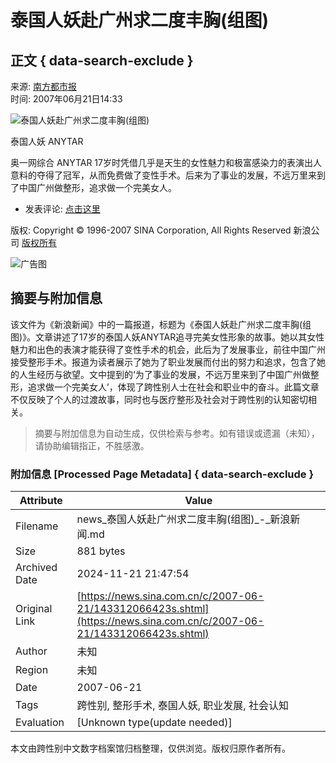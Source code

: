 # 泰国人妖赴广州求二度丰胸(组图)

## 正文 { data-search-exclude }


来源: [南方都市报](http://www.nanfangdaily.com.cn/ds)  
时间: 2007年06月21日14:33  

![泰国人妖赴广州求二度丰胸(组图)](http://www.sinaimg.cn/dy/c/2007-06-21/ff50cc8d529ba4e7350bdedf5fac9a87.jpg)

泰国人妖 ANYTAR

奥一网综合 ANYTAR 17岁时凭借几乎是天生的女性魅力和极富感染力的表演出人意料的夺得了冠军，从而免费做了变性手术。后来为了事业的发展，不远万里来到了中国广州做整形，追求做一个完美女人。

- 发表评论: [点击这里](http://comment4.news.sina.com.cn/comment/comment4.html?channel=gn&newsid=1-1-13281371&style=0)  

版权: Copyright © 1996-2007 SINA Corporation, All Rights Reserved 新浪公司 [版权所有](http://www.sina.com.cn/intro/copyright.shtml) 

![广告图](https://beacon.sina.com.cn/a.gif?noScript)
<!-- tcd_original_link https://news.sina.com.cn/c/2007-06-21/143312066423s.shtml -->
## 摘要与附加信息

<!-- tcd_abstract -->
该文件为《新浪新闻》中的一篇报道，标题为《泰国人妖赴广州求二度丰胸(组图)》。文章讲述了17岁的泰国人妖ANYTAR追寻完美女性形象的故事。她以其女性魅力和出色的表演才能获得了变性手术的机会，此后为了发展事业，前往中国广州接受整形手术。报道为读者展示了她为了职业发展而付出的努力和追求，包含了她的人生经历与欲望。文中提到的‘为了事业的发展，不远万里来到了中国广州做整形，追求做一个完美女人’，体现了跨性别人士在社会和职业中的奋斗。此篇文章不仅反映了个人的过渡故事，同时也与医疗整形及社会对于跨性别的认知密切相关。
<!-- tcd_abstract_end -->

> 摘要与附加信息为自动生成，仅供检索与参考。如有错误或遗漏（未知），请协助编辑指正，不胜感激。

### 附加信息 [Processed Page Metadata] { data-search-exclude }

| Attribute       | Value                                  |
|-----------------|----------------------------------------|
| Filename        | news_泰国人妖赴广州求二度丰胸(组图)_-_新浪新闻.md                             |
| Size            | 881 bytes                           |
| Archived Date   | 2024-11-21 21:47:54                             |
| Original Link   | [https://news.sina.com.cn/c/2007-06-21/143312066423s.shtml](https://news.sina.com.cn/c/2007-06-21/143312066423s.shtml)                       |
| Author          | 未知                               |
| Region          | 未知                               |
| Date            | 2007-06-21                                 |
| Tags            | 跨性别, 整形手术, 泰国人妖, 职业发展, 社会认知                                 |
| Evaluation            | [Unknown type(update needed)]                                 |
<!-- tcd_table_end -->

本文由跨性别中文数字档案馆归档整理，仅供浏览。版权归原作者所有。
